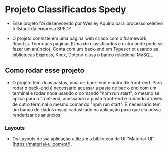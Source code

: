 # Projeto Classificados Spedy

* Esse projeto foi desenvolvido por Wesley Aquino para processo seletivo fullstack da empresa SPEDY.

* O projeto consiste em uma página web criado com o framework React.js. Tem duas páginas (Uma de classificados e outra onde pode se fazer um anúncio). Conta com um back-end em Typescript usando as bibliotecas Express, Knex, Dotenv e usa o banco relacional MySQL.

## Como rodar esse projeto

* O projeto tem duas pastas, uma de back-end e outra de front-end. Para rodar o back-end é necessário acessar a pasta de back-end com um terminal e rodar node usando o comando "npm run start", o mesmo se aplica para o front-end, acessando a pasta front-end e rodando através de outro terminal o mesmo comando "npm run start". É necessário tem um banco de dados mysql cadastrado na aplicação para que ela possa renderizar os anúncios.

### Layouts

* Os Layouts dessa aplicação utilizam a biblioteca de UI "Material-UI" (https://material-ui.com/pt/).
